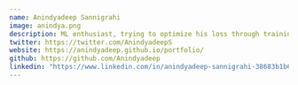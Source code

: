 ```yaml
---
name: Anindyadeep Sannigrahi
image: anindya.png
description: ML enthusiast, trying to optimize his loss through training with something new everyday.
twitter: https://twitter.com/AnindyadeepS
website: https://anindyadeep.github.io/portfolio/
github: https://github.com/Anindyadeep
linkedin: "https://www.linkedin.com/in/anindyadeep-sannigrahi-38683b1b6
---
```

